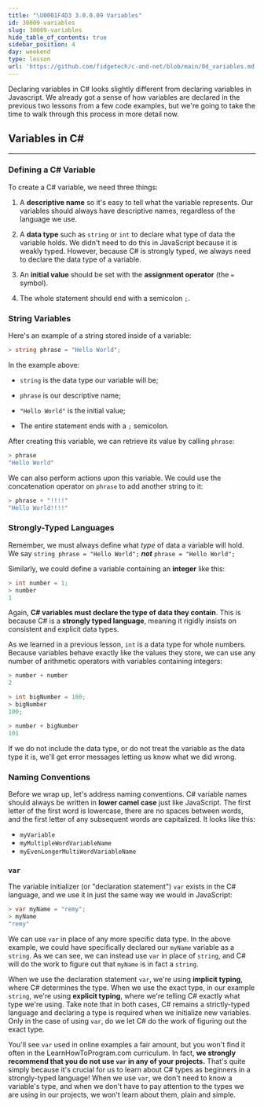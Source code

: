 ```yaml
---
title: "\U0001F4D3 3.0.0.09 Variables"
id: 30009-variables
slug: 30009-variables
hide_table_of_contents: true
sidebar_position: 4
day: weekend
type: lesson
url: 'https://github.com/fidgetech/c-and-net/blob/main/0d_variables.md'
---
```


Declaring variables in C# looks slightly different from declaring variables in Javascript. We already got a sense of how variables are declared in the previous two lessons from a few code examples, but we're going to take the time to walk through this process in more detail now.

## Variables in C#
---

### Defining a C# Variable

To create a C# variable, we need three things:

1.  A **descriptive name** so it's easy to tell what the variable represents. Our variables should always have descriptive names, regardless of the language we use.

2.  A **data type** such as `string` or `int` to declare what type of data the variable holds. We didn't need to do this in JavaScript because it is weakly typed. However, because C# is strongly typed, we always need to declare the data type of a variable.

3.  An **initial value** should be set with the **assignment operator** (the `=` symbol).

4. The whole statement should end with a semicolon `;`. 

### String Variables

Here's an example of a string stored inside of a variable:

```csharp
> string phrase = "Hello World";
```

In the example above:

* `string` is the data type our variable will be;

* `phrase` is our descriptive name;

* `"Hello World"` is the initial value;

* The entire statement ends with a `;` semicolon.

After creating this variable, we can retrieve its value by calling `phrase`:

```csharp
> phrase
"Hello World"
```

We can also perform actions upon this variable. We could use the concatenation operator on `phrase` to add another string to it:

```csharp
> phrase + "!!!!"
"Hello World!!!!"
```

### Strongly-Typed Languages

Remember, we must always define what _type_ of data a variable will hold. We say `string phrase = "Hello World";` **_not_** `phrase = "Hello World";`

Similarly, we could define a variable containing an **integer** like this:

```csharp
> int number = 1;
> number
1
```

Again, **C# variables must declare the type of data they contain**. This is because C# is a **strongly typed language**, meaning it rigidly insists on consistent and explicit data types.

As we learned in a previous lesson, `int` is a data type for whole numbers. Because variables behave exactly like the values they store, we can use any number of arithmetic operators with variables containing integers:

```csharp
> number + number
2

> int bigNumber = 100;
> bigNumber
100;

> number + bigNumber
101
```

If we do not include the data type, or do not treat the variable as the data type it is, we'll get error messages letting us know what we did wrong.

### Naming Conventions

Before we wrap up, let's address naming conventions. C# variable names should always be written in **lower camel case** just like JavaScript. The first letter of the first word is lowercase, there are no spaces between words, and the first letter of any subsequent words are capitalized. It looks like this: 

* `myVariable`
* `myMultipleWordVariableName`
* `myEvenLongerMultiWordVariableName`

### `var`

The variable initializer (or "declaration statement") `var` exists in the C# language, and we use it in just the same way we would in JavaScript:

```csharp
> var myName = "remy";
> myName
"remy"
```

We can use `var` in place of any more specific data type. In the above example, we could have specifically declared our `myName` variable as a `string`. As we can see, we can instead use `var` in place of `string`, and C# will do the work to figure out that `myName` is in fact a `string`.

When we use the declaration statement `var`, we're using **implicit typing**, where C# determines the type. When we use the exact type, in our example `string`, we're using **explicit typing**, where we're telling C# exactly what type we're using. Take note that in both cases, C# remains a strictly-typed language and declaring a type is required when we initialize new variables. Only in the case of using `var`, do we let C# do the work of figuring out the exact type.

You'll see `var` used in online examples a fair amount, but you won't find it often in the LearnHowToProgram.com curriculum. In fact, **we strongly recommend that you do not use `var` in any of your projects.** That's quite simply because it's crucial for us to learn about C# types as beginners in a strongly-typed language! When we use `var`, we don't need to know a variable's type, and when we don't have to pay attention to the types we are using in our projects, we won't learn about them, plain and simple. 